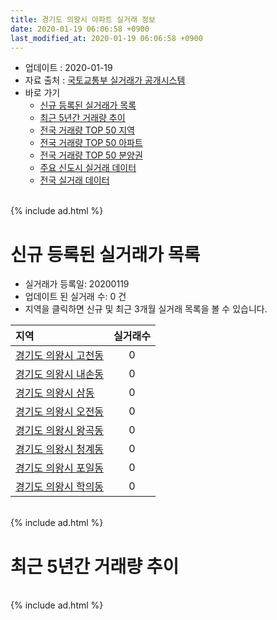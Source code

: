 ```yaml
---
title: 경기도 의왕시 아파트 실거래 정보
date: 2020-01-19 06:06:58 +0900
last_modified_at: 2020-01-19 06:06:58 +0900
---
```


* 업데이트 : 2020-01-19
* 자료 출처 : [국토교통부 실거래가 공개시스템](http://rt.molit.go.kr)
* 바로 가기
    * [신규 등록된 실거래가 목록](#신규-등록된-실거래가-목록)
    * [최근 5년간 거래량 추이](#최근-5년간-거래량-추이)
    * [전국 거래량 TOP 50 지역](https://apt-info.github.io/apt-trade-info/최근-3개월-전국에서-가장-거래가-많이-발생한-지역)
    * [전국 거래량 TOP 50 아파트](https://apt-info.github.io/apt-trade-info/최근-3개월-전국에서-가장-거래가-많이-발생한-아파트)
    * [전국 거래량 TOP 50 분양권](https://apt-info.github.io/apt-trade-info/최근-3개월-전국에서-가장-거래가-많이-발생한-분양권)
    * [주요 신도시 실거래 데이터](https://apt-info.github.io/apt-trade-info/주요-신도시)
    * [전국 실거래 데이터](https://apt-info.github.io/apt-trade-info/전국)

<br>
{% include ad.html %}
<br>

# 신규 등록된 실거래가 목록
* 실거래가 등록일: 20200119
* 업데이트 된 실거래 수: 0 건
* 지역을 클릭하면 신규 및 최근 3개월 실거래 목록을 볼 수 있습니다.


|지역|실거래수|
|:---|:---:|
|[경기도 의왕시 고천동](https://apt-info.github.io/apt-trade-info/경기도-의왕시-고천동)|0|
|[경기도 의왕시 내손동](https://apt-info.github.io/apt-trade-info/경기도-의왕시-내손동)|0|
|[경기도 의왕시 삼동](https://apt-info.github.io/apt-trade-info/경기도-의왕시-삼동)|0|
|[경기도 의왕시 오전동](https://apt-info.github.io/apt-trade-info/경기도-의왕시-오전동)|0|
|[경기도 의왕시 왕곡동](https://apt-info.github.io/apt-trade-info/경기도-의왕시-왕곡동)|0|
|[경기도 의왕시 청계동](https://apt-info.github.io/apt-trade-info/경기도-의왕시-청계동)|0|
|[경기도 의왕시 포일동](https://apt-info.github.io/apt-trade-info/경기도-의왕시-포일동)|0|
|[경기도 의왕시 학의동](https://apt-info.github.io/apt-trade-info/경기도-의왕시-학의동)|0|


<br>
{% include ad.html %}
<br>

# 최근 5년간 거래량 추이


<div style="width:100%;">
    <canvas id="deal_progress" height="200"></canvas>
</div>

<script>
new Chart(document.getElementById("deal_progress"), {
    type: 'line',
    data: {
        labels: ['201501','201502','201503','201504','201505','201506','201507','201508','201509','201510','201511','201512','201601','201602','201603','201604','201605','201606','201607','201608','201609','201610','201611','201612','201701','201702','201703','201704','201705','201706','201707','201708','201709','201710','201711','201712','201801','201802','201803','201804','201805','201806','201807','201808','201809','201810','201811','201812','201901','201902','201903','201904','201905','201906','201907','201908','201909','201910','201911','201912','202001'],
        datasets: [{
            label: '매매',
            pointRadius: 1,
            data: [255, 225, 359, 296, 235, 233, 242, 215, 214, 277, 191, 120, 122, 108, 217, 220, 203, 226, 205, 192, 259, 323, 284, 129, 112, 209, 228, 201, 279, 278, 366, 251, 287, 226, 184, 182, 356, 278, 289, 178, 165, 238, 216, 531, 499, 252, 150, 112, 150, 128, 173, 116, 130, 182, 216, 229, 208, 404, 513, 290, 46],
            borderColor: "rgba(255, 201, 14, 1)",
            backgroundColor: "rgba(255, 201, 14, 0.5)",
            fill: false,
            lineTension: 0
        },{
            label: '전월세',
            pointRadius: 1,
            data: [250, 228, 265, 216, 173, 215, 268, 244, 186, 216, 193, 240, 243, 236, 258, 219, 199, 173, 196, 207, 245, 234, 238, 257, 222, 288, 253, 203, 222, 259, 283, 277, 223, 211, 193, 237, 242, 212, 267, 209, 155, 157, 157, 175, 204, 212, 147, 197, 205, 223, 227, 203, 266, 323, 371, 339, 192, 290, 289, 171, 59],
            borderColor: "rgba(0, 141, 185, 1)",
            backgroundColor: "rgba(0, 141, 185, 0.5)",
            fill: false,
            lineTension: 0
        }
        ]
    },
    options: {
        responsive: true,
        title: {
            display: false
        },
        tooltips: {
            mode: 'index',
            intersect: false
        },
        hover: {
            mode: 'nearest',
            intersect: true
        },
        scales: {
            xAxes: [{
                display: true,
                scaleLabel: {
                    display: true,
                    labelString: '년/월'
                }
            }],
            yAxes: [{
                display: true,
                ticks: {
                    suggestedMin: 0,
                },
                scaleLabel: {
                    display: true,
                    labelString: '실거래 수'
                }
            }]
        }
    }
});

</script>


<br>
{% include ad.html %}
<br>

